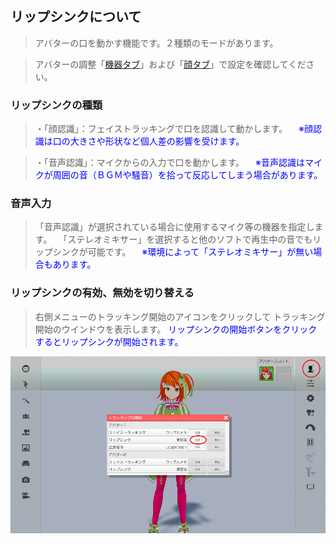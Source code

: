 ## リップシンクについて

>アバターの口を動かす機能です。２種類のモードがあります。

>アバターの調整「[機器タブ](#AdjustAvaterDevice.md)」および「[顔タブ](#AdjustAvaterFace.md)」で設定を確認してください。


### リップシンクの種類

>・「顔認識」：フェイストラッキングで口を認識して動かします。
>　<font color="Blue">※顔認識は口の大きさや形状など個人差の影響を受けます。</font>

>・「音声認識」：マイクからの入力で口を動かします。
>　<font color="Blue">※音声認識はマイクが周囲の音（ＢＧＭや騒音）を拾って反応してしまう場合があります。</font>

### 音声入力

>「音声認識」が選択されている場合に使用するマイク等の機器を指定します。
>　「ステレオミキサー」を選択すると他のソフトで再生中の音でもリップシンクが可能です。
>　<font color="Blue">※環境によって「ステレオミキサー」が無い場合もあります。</font>


### リップシンクの有効、無効を切り替える

>右側メニューのトラッキング開始のアイコンをクリックして
>トラッキング開始のウインドウを表示します。
><font color="Blue">リップシンクの開始ボタンをクリックするとリップシンクが開始されます。</font>

![画像](image/menu_lipsync.png "メニューリップシンク")



